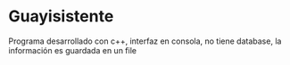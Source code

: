 # Guayisistente
Programa desarrollado con c++, interfaz en consola, no tiene database, la información es guardada en un file
